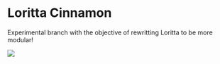 # Loritta Cinnamon

Experimental branch with the objective of rewritting Loritta to be more modular!

<img src="https://cdn.discordapp.com/attachments/513405772911345664/831187402214867004/1580734785123.png">